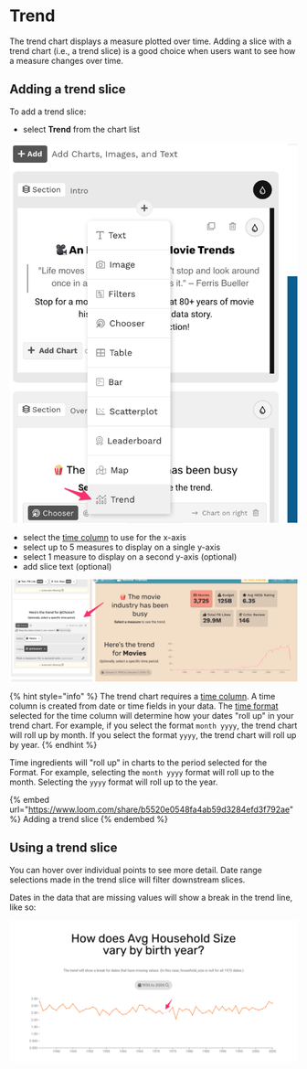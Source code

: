 # Trend

The trend chart displays a measure plotted over time. Adding a slice with a trend chart (i.e., a trend slice) is a good choice when users want to see how a measure changes over time. &#x20;

## Adding a trend slice

To add a trend slice:

* select **Trend** from the chart list

![Select Trend from the dropdown](<../../../../.gitbook/assets/image (462).png>)

* select the [time column](broken-reference) to use for the x-axis
* select up to 5 measures to display on a single y-axis
* select 1 measure to display on a second y-axis (optional)
* add slice text (optional)

![A Trend slice](<../../../../.gitbook/assets/image (423).png>)

{% hint style="info" %}
The trend chart requires a [time column](broken-reference). A time column is created from date or time fields in your data. The [time format](../../ingredients/time-formats.md) selected for the time column will determine how your dates "roll up" in your trend chart. For example, if you select the format `month yyyy`, the trend chart will roll up by month. If you select the format `yyyy`, the trend chart will roll up by year.&#x20;
{% endhint %}

Time ingredients will "roll up" in charts to the period selected for the Format. For example, selecting the `month yyyy` format will roll up to the month. Selecting the `yyyy` format will roll up to the year.&#x20;

{% embed url="https://www.loom.com/share/b5520e0548fa4ab59d3284efd3f792ae" %}
Adding a trend slice
{% endembed %}

## Using a trend slice

You can hover over individual points to see more detail. Date range selections made in the trend slice will filter downstream slices.&#x20;

Dates in the data that are missing values will show a break in the trend line, like so:

![The trend line has a break because household\_size is null for all 1973 dates](<../../../../.gitbook/assets/image (117).png>)



###

###
